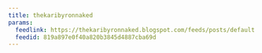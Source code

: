 ```yaml
---
title: thekaribyronnaked
params:
  feedlink: https://thekaribyronnaked.blogspot.com/feeds/posts/default
  feedid: 819a897e0f40a820b3845d4887cba69d
---
```

